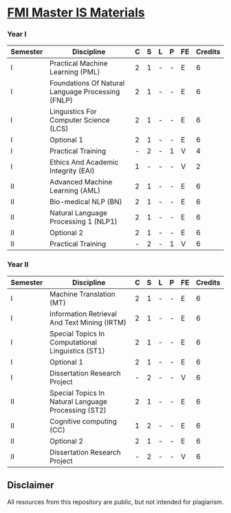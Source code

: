 # [FMI Master IS Materials](https://github.com/FMI-Materials/FMI-Master-IS-Materials)

### Year I
| Semester | Discipline                                                     | C | S | L | P | FE | Credits |
|----------|----------------------------------------------------------------|---|---|---|---|----|---------|
| I        | Practical Machine Learning (PML)                                 | 2 | 1 | - | - | E  | 6       |
| I        | Foundations Of Natural Language Processing (FNLP)                | 2 | 1 | - | - | E  | 6       |
| I        | Linguistics For Computer Science (LCS)                           | 2 | 1 | - | - | E  | 6       |
| I        | Optional 1                                                       | 2 | 1 | - | - | E  | 6       |
| I        | Practical Training                                               | - | 2 | - | 1 | V  | 4       |
| I        | Ethics And Academic Integrity (EAI)                              | 1 | - | - | - | V  | 2       |
| II       | Advanced Machine Learning (AML)                                  | 2 | 1 | - | - | E  | 6       |
| II       | Bio-medical NLP (BN)                                             | 2 | 1 | - | - | E  | 6       |
| II       | Natural Language Processing 1 (NLP1)                             | 2 | 1 | - | - | E  | 6       |
| II       | Optional 2                                                       | 2 | 1 | - | - | E  | 6       |
| II       | Practical Training                                               | - | 2 | - | 1 | V  | 6       |


### Year II
| Semester | Discipline                                                  | C | S | L | P | FE | Credits |
|----------|-------------------------------------------------------------|---|---|---|---|----|---------|
| I        | Machine Translation (MT)                                     | 2 | 1 | - | - | E  | 6       |
| I        | Information Retrieval And Text Mining (IRTM)                 | 2 | 1 | - | - | E  | 6       |
| I        | Special Topics In Computational Linguistics (ST1)            | 2 | 1 | - | - | E  | 6       |
| I        | Optional 1                                                   | 2 | 1 | - | - | E  | 6       |
| I        | Dissertation Research Project                                | - | 2 | - | - | V  | 6       |
| II       | Special Topics In Natural Language Processing (ST2)          | 2 | 1 | - | - | E  | 6       |
| II       | Cognitive computing (CC)                                     | 1 | 2 | - | - | E  | 6       |
| II       | Optional 2                                                   | 2 | 1 | - | - | E  | 6       |
| II       | Dissertation Research Project                                | - | 2 | - | - | V  | 6       |

## Disclaimer
All resources from this repository are public, but not intended for plagiarism.

